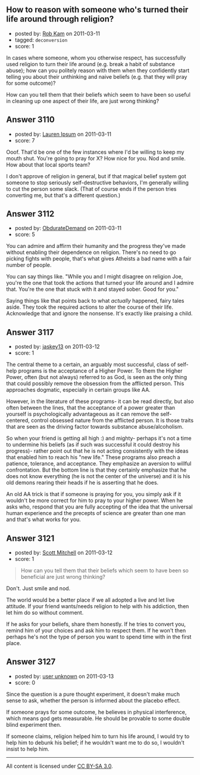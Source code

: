 ## How to reason with someone who's turned their life around through religion?

- posted by: [Rob Kam](https://stackexchange.com/users/-1/612-rob-kam) on 2011-03-11
- tagged: `deconversion`
- score: 1

In cases where someone, whom you otherwise respect, has successfully used religion to turn their life around (e.g. break a habit of substance abuse); how can you politely reason with them when they confidently start telling you about their unthinking and naive beliefs (e.g. that they will pray for some outcome)? 

How can you tell them that their beliefs which seem to have been so useful in cleaning up one aspect of their life, are just wrong thinking? 


## Answer 3110

- posted by: [Lauren Ipsum](https://stackexchange.com/users/-1/71-lauren-ipsum) on 2011-03-11
- score: 7

Ooof. That'd be one of the few instances where I'd be willing to keep my mouth shut. You're going to pray for X? How nice for you. Nod and smile. How about that local sports team? 

I don't approve of religion in general, but if that magical belief system got someone to stop seriously self-destructive behaviors, I'm generally willing to cut the person some slack. (That of course ends if the person tries converting me, but that's a different question.)


## Answer 3112

- posted by: [ObdurateDemand](https://stackexchange.com/users/-1/524-obduratedemand) on 2011-03-11
- score: 5

You can admire and affirm their humanity and the progress they've made without enabling their dependence on religion.  There's no need to go picking fights with people, that's what gives Atheists a bad name with a fair number of people.

You can say things like. "While you and I might disagree on religion Joe, you're the one that took the actions that turned your life around and I admire that.  You're the one that stuck with it and stayed sober.  Good for you."

Saying things like that points back to what *actually* happened, fairy tales aside.  They took the required actions to alter the course of their life.  Acknowledge that and ignore the nonsense.  It's exactly like praising a child.




## Answer 3117

- posted by: [jaskey13](https://stackexchange.com/users/-1/1107-jaskey13) on 2011-03-12
- score: 1

The central theme to a certain, an arguably most successful, class of self-help programs is the acceptance of a Higher Power. To them the Higher Power, often (but not always) referred to as God, is seen as the only thing that could possibly remove the obsession from the afflicted person. This approaches dogmatic, especially in certain groups like AA. 

However, in the literature of these programs- it can be read directly, but also often between the lines, that the acceptance of a power greater than yourself is psychologically advantageous as it can remove the self-centered, control obsessed nature from the afflicted person. It is those traits that are seen as the driving factor towards substance abuse/alcoholism.

So when your friend is getting all high :) and mighty- perhaps it's not a time to undermine his beliefs (as if such was successful it could destroy his progress)- rather point out that he is not acting consistently with the ideas that enabled him to reach his "new life." These programs also preach a patience, tolerance, and acceptance. They emphasize an aversion to willful confrontation. But the bottom line is that they certainly emphasize that he does not know everything (he is not the center of the universe) and it is his old demons rearing their heads if he is asserting that he does.

An old AA trick is that if someone is praying for you, you simply ask if it wouldn't be more correct for him to pray to your higher power. When he asks who, respond that you are fully accepting of the idea that the universal human experience and the precepts of science are greater than one man and that's what works for you.    


## Answer 3121

- posted by: [Scott Mitchell](https://stackexchange.com/users/-1/336-scott-mitchell) on 2011-03-12
- score: 1

> How can you tell them that their beliefs which seem to have been so beneficial are just wrong thinking? 

Don't. Just smile and nod.

The world would be a better place if we all adopted a live and let live attitude. If your friend wants/needs religion to help with his addiction, then let him do so without comment.

If he asks for your beliefs, share them honestly. If he tries to convert you, remind him of your choices and ask him to respect them. If he won't then perhaps he's not the type of person you want to spend time with in the first place.


## Answer 3127

- posted by: [user unknown](https://stackexchange.com/users/-1/992-user-unknown) on 2011-03-13
- score: 0

Since the question is a pure thought experiment, it doesn't make much sense to ask, whether the person is informed about the placebo effect. 

If someone prays for some outcome, he believes in physical interference, which means god gets measurable. He should be provable to some double blind experiment then. 

If someone claims, religion helped him to turn his life around, I would try to help him to debunk his belief; if he wouldn't want me to do so, I wouldn't insist to help him.




---

All content is licensed under [CC BY-SA 3.0](https://creativecommons.org/licenses/by-sa/3.0/).
